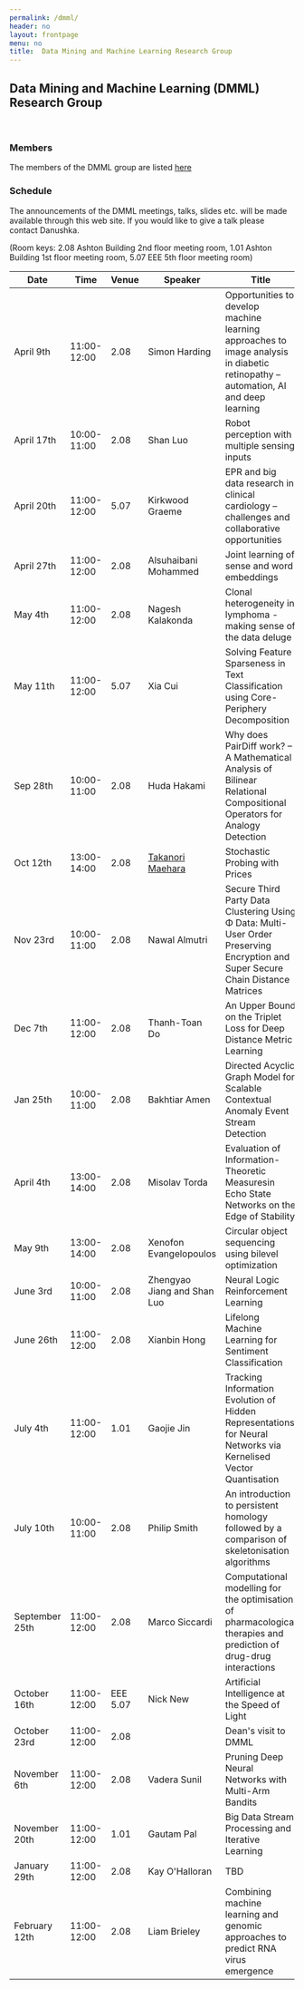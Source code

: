 ```yaml
---
permalink: /dmml/
header: no
layout: frontpage
menu: no
title:  Data Mining and Machine Learning Research Group
---
```


## Data Mining and Machine Learning (DMML) Research Group 

<br>

### Members
The members of the DMML group are listed [here](https://www.liverpool.ac.uk/computer-science/research/artificial-intelligence/dmml/people/#d.en.695953)

### Schedule
The announcements of the DMML meetings, talks, slides etc. will be made available through this web site.
If you would like to give a talk please contact Danushka.

(Room keys: 2.08 Ashton Building 2nd floor meeting room, 1.01 Ashton Building 1st floor meeting room, 5.07 EEE 5th floor meeting room)

| Date              | Time        | Venue | Speaker          |                             Title              |             
| ------------------| ------------| -----|------------------|-------------------------------------------------|
| April 9th   | 11:00-12:00 | 2.08  | Simon Harding    | Opportunities to develop machine learning approaches to image analysis in diabetic retinopathy – automation, AI and deep learning                                           | 
| April 17th  | 10:00-11:00 | 2.08  | Shan Luo         | Robot perception with multiple sensing inputs                                          | 
| April 20th  | 11:00-12:00 | 5.07  | Kirkwood Graeme  | EPR and big data research in clinical cardiology –challenges and collaborative opportunities| 
| April 27th | 11:00-12:00 | 2.08| Alsuhaibani Mohammed | Joint learning of sense and word embeddings |
| May 4th | 11:00-12:00 |2.08 | Nagesh Kalakonda|  Clonal heterogeneity in lymphoma - making sense of the data deluge| 
| May 11th | 11:00-12:00 | 5.07| Xia Cui| Solving Feature Sparseness in Text Classification using Core-Periphery Decomposition|
| Sep 28th | 10:00-11:00 | 2.08 |Huda Hakami | Why does PairDiff work? – A Mathematical Analysis of Bilinear Relational Compositional Operators for Analogy Detection|
| Oct 12th | 13:00-14:00 | 2.08 | [Takanori Maehara](http://www.prefield.com/) | Stochastic Probing with Prices| 
| Nov 23rd | 10:00-11:00 | 2.08 | Nawal Almutri | Secure Third Party Data Clustering Using Φ Data: Multi-User Order Preserving Encryption and Super Secure Chain Distance Matrices |
| Dec 7th | 11:00-12:00 | 2.08 | Thanh-Toan Do | An Upper Bound on the Triplet Loss for Deep Distance Metric Learning |
| Jan 25th | 10:00-11:00 | 2.08 | Bakhtiar Amen | Directed Acyclic Graph Model for Scalable Contextual Anomaly Event Stream Detection |
| April 4th | 13:00-14:00 | 2.08 | Misolav Torda | Evaluation of Information-Theoretic Measuresin Echo State Networks on the Edge of Stability |
| May 9th | 13:00-14:00 | 2.08 | Xenofon Evangelopoulos | Circular object sequencing using bilevel optimization |
| June 3rd | 10:00-11:00 | 2.08 | Zhengyao Jiang and Shan Luo |  Neural Logic Reinforcement Learning |
| June 26th | 11:00-12:00 | 2.08 | Xianbin Hong | Lifelong Machine Learning for Sentiment Classification |
| July 4th | 11:00-12:00 | 1.01 | Gaojie Jin | Tracking Information Evolution of Hidden Representations for Neural Networks via Kernelised Vector Quantisation |
| July 10th | 10:00-11:00 | 2.08 | Philip Smith | An introduction to persistent homology followed by a comparison of skeletonisation algorithms |
| September 25th | 11:00-12:00 | 2.08 | Marco Siccardi | Computational modelling for the optimisation of pharmacological therapies and prediction of drug-drug interactions |
| October 16th | 11:00-12:00 | EEE 5.07 | Nick New | Artificial Intelligence at the Speed of Light |
| October 23rd | 11:00-12:00 | 2.08 | | Dean's visit to DMML |
| November 6th | 11:00-12:00 | 2.08 | Vadera Sunil | Pruning Deep Neural Networks with Multi-Arm Bandits |
| November 20th | 11:00-12:00 | 1.01 | Gautam Pal | Big Data Stream Processing and Iterative Learning |
| January 29th | 11:00-12:00 | 2.08 | Kay O'Halloran | TBD |
| February 12th | 11:00-12:00 | 2.08 | Liam Brieley | Combining machine learning and genomic approaches to predict RNA virus emergence |






